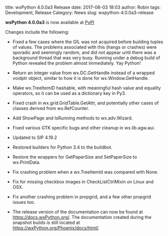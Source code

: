 title: wxPython 4.0.0a3 Release
date: 2017-06-03 18:03
author: Robin
tags: Development, Release
Category: News
slug: wxpython-4.0.0a3-release

**wxPython 4.0.0a3** is now available at [PyPI](https://pypi.python.org/pypi/wxPython/4.0.0a3)

Changes include the following: 

* Fixed a few cases where the GIL was not acquired before building tuples
of values. The problems associated with this (hangs or crashes) were
sporadic and seemingly random, and did not appear until there was a
background thread that was very busy. Running under a debug build of Python
revealed the problem almost immediately. Yay Python!

* Return an integer value from wx.DC.GetHandle instead of a wrapped
voidptr object, similar to how it is done for wx.Window.GetHandle.

* Make wx.TreeItemID hashable, with meaningful hash value and equality
operators, so it can be used as a dictionary key in Py3.

* Fixed crash in wx.grid.GridTable.GetAttr, and potentially other cases
of classes derived from wx.RefCounter.

* Add ShowPage and IsRunning methods to wx.adv.Wizard.

* Fixed various GTK specific bugs and other cleanup in wx.lib.agw.aui.

* Updated to SIP 4.19.2

* Restored builders for Python 3.4 to the buildbot.

* Restore the wrappers for GetPaperSize and SetPaperSize to wx.PrintData.

* Fix crashing problem when a wx.TreeItemId was compared with None.

* Fix for missing checkbox images in CheckListCtrlMixin on Linux and OSX.

* Fix another crashing problem in propgrid, and a few other propgrid issues too.

* The release version of the documentation can now be found at
<https://docs.wxPython.org/>. The documentation created during the snapshot
builds is still located at <https://wxPython.org/Phoenix/docs/html/>.


